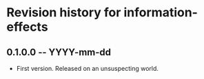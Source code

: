 # Revision history for information-effects

## 0.1.0.0  -- YYYY-mm-dd

* First version. Released on an unsuspecting world.
